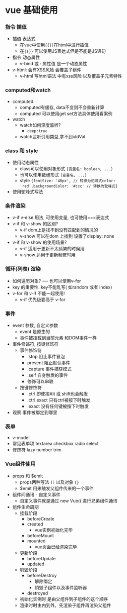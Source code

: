 # vue 基础使用

### 指令 插值
   - 插值 表达式
     - 在vue中使用`{{}}`在html中进行插值
     - 在`{{}}` 可以使用JS表达式但是不能是JS语句
   - 指令 动态属性
     - v-bind 或 : 属性值 是一个动态属性
   - v-html: 会有XSS风险 会覆盖子组件
     - v-html 写html语法 中有xss风险 以及覆盖子元素特性
### computed和watch 
   - computed
     - computed有缓存, data不变则不会重新计算
     - computed 可以使用get set方法具体使用看案例
   - watch
     - watch如何深度监听?
       - `deep:true`
     - watch监听引用类型,拿不到oldVal
### class 和 style 
   - 使用动态属性
     - class可以使用对象形式 `{变量名: boolean, ...}`
     - 也可以使用数组形式 `[变量名, ...]`
     - style `{fontSize: '40px', // 转换为驼峰式color: 'red',backgroundColor: '#ccc' // 转换为驼峰式}`
   - 使用驼峰式写法
### 条件渲染
   - v-if v-else 用法, 可使用变量, 也可使用===表达式 
   - v-if 和 v-show 的区别?
     - v-if dom上是找不到没有匹配到的情况的
     - v-show 可以在dom 上找到 设置了display: none
   - v-if 和 v-show 的使用场景?
     - v-if 适用于更新不太频繁的时候用
     - v-show 适用于更新频繁时用
### 循环(列表) 渲染
   - 如何遍历对象? --- 也可以使用v-for 
   - key 的重要性. key不能乱写( 如random 或者 index)
   - v-for 和 v-if 不能一起使用!
     - v-if 优先级要高于 v-for
### 事件
   - event 参数, 自定义参数
     - event 是原生的
     - 事件被挂载到当前元素 和DOM事件一样
   - 事件修饰符, 按键修饰符
     - 事件修饰符
       - .stop 阻止事件冒泡
       - prevent 阻止默认事件
       - .capture 事件捕获模式
       - .self 自身触发的事件
       - 修饰可以串联
     - 按键修饰符
       - .ctrl 即使按Alt 或 shift也会触发
       - .ctrl.exact 只有ctrl被按下时触发
       - .exact 没有任何键被按下时触发
   - 观察 事件被绑定到哪里
### 表单
   - v-model
   - 常见表单项 textarea checkbox radio select
   - 修饰符 lazy number trim 
### Vue组件使用
   -  props 和 $emit
      -  props两种写法 `[]` 以及对象 `{}`
      -  $emit 用来触发父组件传来的一个事件
   -  组件间通讯 - 自定义事件
      -  自定义事件就是通过 new Vue() 进行兄弟组件通讯 
   -  组件生命周期
      -  挂载阶段
         -  beforeCreate
         -  created
            -  vue实例初始化完毕
         -  beforeMount
         -  mounted  
            -  vue页面已经渲染完毕
      -  更新阶段
         -  beforeUpdate
         -  updated  
      -  销毁阶段
         -  beforeDestroy
            -  解除绑定
            -  销毁子组件以及事件监听器
         -  destroyed
      - 初始化实例时 是由父组件到子组件的这个顺序
      - 渲染时时由内到外，先渲染子组件再渲染父组件
